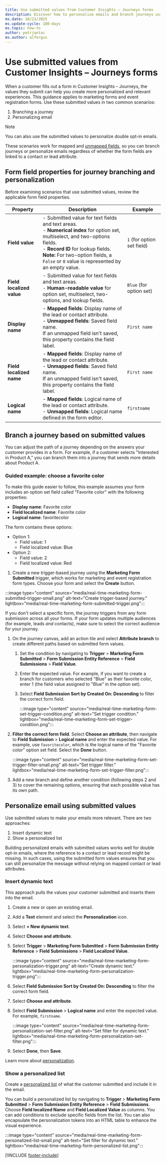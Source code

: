 ```yaml
---
title: Use submitted values from Customer Insights – Journeys forms
description: Discover how to personalize emails and branch journeys using submitted values from forms.
ms.date: 10/23/2025
ms.update-cycle: 180-days
ms.topic: how-to
author: petrjantac
ms.author: alfergus
---
```


# Use submitted values from Customer Insights – Journeys forms

When a customer fills out a form in Customer Insights – Journeys, the values they submit can help you create more personalized and relevant experiences. This guidance applies to marketing forms and event registration forms. Use these submitted values in two common scenarios:
1. Branching a journey
1. Personalizing email

> [!NOTE]
> You can also use the submitted values to personalize double opt-in emails.

These scenarios work for mapped and [unmapped fields](real-time-marketing-forms-custom-fields.md), so you can branch journeys or personalize emails regardless of whether the form fields are linked to a contact or lead attribute.

## Form field properties for journey branching and personalization

Before examining scenarios that use submitted values, review the applicable form field properties.

| Property | Description | Example |
|--|--------|--|
| **Field value** | - Submitted value for text fields and text areas.<br>- **Numerical index** for option set, multiselect, and two-options fields.<br>- **Record ID** for lookup fields.<br> **Note:** For two-option fields, a `False` or `0` value is represented by an empty value. | `1` (for option set field)|
| **Field localized value**| - Submitted value for text fields and text areas.<br>- **Human-readable value** for option set, multiselect, two-options, and lookup fields. | `Blue` (for option set) |
|**Display name**          | - **Mapped fields**: Display name of the lead or contact attribute.<br>- **Unmapped fields**: Saved field name.<br>If an unmapped field isn't saved, this property contains the field label. | `First name` |
| **Field localized name**  | - **Mapped fields**: Display name of the lead or contact attribute.<br>- **Unmapped fields**: Saved field name.<br>If an unmapped field isn't saved, this property contains the field label. | `First name` |
| **Logical name**          | - **Mapped fields**: Logical name of the lead or contact attribute.<br>- **Unmapped fields**: Logical name defined in the form editor.                   | `firstname` |

## Branch a journey based on submitted values

You can adjust the path of a journey depending on the answers your customer provides in a form. For example, if a customer selects "Interested in Product A," you can branch them into a journey that sends more details about Product A.

### Guided example: choose a favorite color

To make this guide easier to follow, this example assumes your form includes an option set field called "Favorite color" with the following properties:

- **Display name**: Favorite color
- **Field localized name**: Favorite color
- **Logical name**: favoritecolor

The form contains these options:

- Option 1:
  - Field value: 1
  - Field localized value: Blue
- Option 2:
  - Field value: 2
  - Field localized value: Red

1. Create a new trigger-based journey using the **Marketing Form Submitted** trigger, which works for marketing and event registration form types. Choose your form and select the **Create** button.

  :::image type="content" source="media/real-time-marketing-form-submitted-trigger-small.png" alt-text="Create trigger-based journey." lightbox="media/real-time-marketing-form-submitted-trigger.png":::

  If you don't select a specific form, the journey triggers from any form submission across all your forms. If your form updates multiple audiences (for example, leads *and* contacts), make sure to select the correct audience for your journey.
1. On the journey canvas, add an action tile and select **Attribute branch** to create different paths based on submitted form values.
    1. Set the condition by navigating to **Trigger** > **Marketing Form Submitted** > **Form Submission Entity Reference** > **Field Submissions** > **Field Value**.
    1. Enter the expected value. For example, if you want to create a branch for customers who selected "Blue" as their favorite color, enter 1 (the field value assigned to "Blue" in the option set).
    1. Select **Field Submission Sort by Created On: Descending** to filter the correct form field.

        :::image type="content" source="media/real-time-marketing-form-set-trigger-condition.png" alt-text="Set trigger condition." lightbox="media/real-time-marketing-form-set-trigger-condition.png":::
1. **Filter the correct form field**. Select **Choose an attribute**, then navigate to **Field Submission** > **Logical name** and enter the expected value. For example, use `favoritecolor`, which is the logical name of the "Favorite color" option set field. Select the **Done** button.
  
    :::image type="content" source="media/real-time-marketing-form-set-trigger-filter-small.png" alt-text="Set trigger filter." lightbox="media/real-time-marketing-form-set-trigger-filter.png":::
1. Add a new branch and define another condition (following steps 2 and 3) to cover the remaining options, ensuring that each possible value has its own path.

## Personalize email using submitted values

Use submitted values to make your emails more relevant. There are two approaches:

1. Insert dynamic text
1. Show a personalized list

Building personalized emails with submitted values works well for double opt-in emails, where the reference to a contact or lead record might be missing. In such cases, using the submitted form values ensures that you can still personalize the message without relying on mapped contact or lead attributes.

### Insert dynamic text

This approach pulls the values your customer submitted and inserts them into the email.

1. Create a new or open an existing email.
1. Add a **Text** element and select the **Personalization** icon.
1. Select **+ New dynamic text**.
1. Select **Choose and attribute**.
1. Select **Trigger** > **Marketing Form Submitted** > **Form Submission Entity Reference** > **Field Submissions** > **Field Localized Value**.

    :::image type="content" source="media/real-time-marketing-form-personalization-trigger.png" alt-text="Create dynamic text." lightbox="media/real-time-marketing-form-personalization-trigger.png":::
1. Select **Field Submission Sort by Created On: Descending** to filter the correct form field.
1. Select **Choose and attribute**.
1. Select **Field Submission** > **Logical name** and enter the expected value. For example, `firstname`.

    :::image type="content" source="media/real-time-marketing-form-personalization-set-filter.png" alt-text="Set filter for dynamic text." lightbox="media/real-time-marketing-form-personalization-set-filter.png":::
1. Select **Done**, then **Save**.

Learn more about [personalization](real-time-marketing-personalization.md).

### Show a personalized list

Create a [personalized list](real-time-marketing-personalize-lists.md) of what the customer submitted and include it in the email.

You can build a personalized list by navigating to **Trigger** > **Marketing Form Submitted** > **Form Submission Entity Reference** > **Field Submissions**. Choose **Field localized Name** and **Field Localized Value** as columns. You can add conditions to exclude specific fields from the list. You can also encapsulate the personalization tokens into an HTML table to enhance the visual experience.

:::image type="content" source="media/real-time-marketing-form-personalized-list-small.png" alt-text="Set filter for dynamic text." lightbox="media/real-time-marketing-form-personalized-list.png":::

[!INCLUDE [footer-include](./includes/footer-banner.md)]